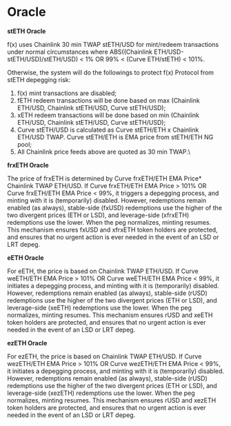 # Oracle

**stETH Oracle**

f(x) uses Chainlink 30 min TWAP stETH/USD for mint/redeem transactions under normal circumstances where ABS((Chainlink ETH/USD-stETH/USD)/stETH/USD) < 1% OR 99% < (Curve ETH/stETH) < 101%.

Otherwise, the system will do the followings to protect f(x) Protocol from stETH depegging risk:

1. f(x) mint transactions are disabled;
2. fETH redeem transactions will be done based on max (Chainlink ETH/USD, Chainlink stETH/USD, Curve stETH/USD);
3. xETH redeem transactions will be done based on min (Chainlink ETH/USD, Chainlink stETH/USD, Curve stETH/USD);
4. Curve stETH/USD is calculated as Curve stETH/ETH x Chainlink ETH/USD TWAP. Curve stETH/ETH is EMA price from stETH/ETH NG pool;
5. All Chainlink price feeds above are quoted as 30 min TWAP.\


**frxETH Oracle**

The price of frxETH is determined by Curve frxETH/ETH EMA Price\* Chainlink TWAP ETH/USD. If Curve frxETH/ETH EMA Price > 101% OR Curve frxETH/ETH EMA Price < 99%, it triggers a depegging process, and minting with it is (temporarily) disabled. However, redemptions remain enabled (as always), stable-side (fxUSD) redemptions use the higher of the two divergent prices (ETH or LSD), and leverage-side (xfrxETH) redemptions use the lower. When the peg normalizes, minting resumes. This mechanism ensures fxUSD and xfrxETH token holders are protected, and ensures that no urgent action is ever needed in the event of an LSD or LRT depeg.

**eETH Oracle**

For eETH, the price is based on Chainlink TWAP ETH/USD. If Curve weETH/ETH EMA Price >  101% OR Curve weETH/ETH EMA Price < 99%, it initiates a depegging process, and minting with it is (temporarily) disabled. However, redemptions remain enabled (as always), stable-side (rUSD) redemptions use the higher of the two divergent prices (ETH or LSD), and leverage-side (xeETH) redemptions use the lower. When the peg normalizes, minting resumes. This mechanism ensures rUSD and xeETH token holders are protected, and ensures that no urgent action is ever needed in the event of an LSD or LRT depeg.



**ezETH Oracle**

For ezETH, the price is based on Chainlink TWAP ETH/USD. If Curve wezETH/ETH EMA Price >  101% OR Curve wezETH/ETH EMA Price < 99%, it initiates a depegging process, and minting with it is (temporarily) disabled. However, redemptions remain enabled (as always), stable-side (rUSD) redemptions use the higher of the two divergent prices (ETH or LSD), and leverage-side (xezETH) redemptions use the lower. When the peg normalizes, minting resumes. This mechanism ensures rUSD and xezETH token holders are protected, and ensures that no urgent action is ever needed in the event of an LSD or LRT depeg.
